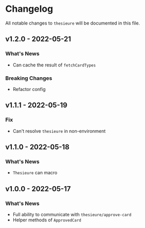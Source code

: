 # Changelog

All notable changes to `thesieure` will be documented in this file.

## v1.2.0 - 2022-05-21

### What's News

- Can cache the result of `fetchCardTypes`

### Breaking Changes

- Refactor config

## v1.1.1 - 2022-05-19

### Fix

- Can't resolve `thesieure` in non-environment

## v1.1.0 - 2022-05-18

### What's News

- `Thesieure` can macro

## v1.0.0 - 2022-05-17

### What's News

- Full ability to communicate with `thesieure/approve-card`
- Helper methods of `ApprovedCard`
